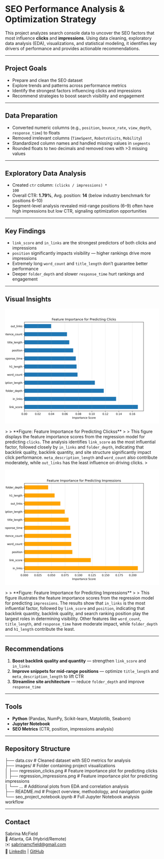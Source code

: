 # SEO Performance Analysis & Optimization Strategy

This project analyzes search console data to uncover the SEO factors that most influence **clicks** and **impressions**. Using data cleaning, exploratory data analysis (EDA), visualizations, and statistical modeling, it identifies key drivers of performance and provides actionable recommendations.

---

## Project Goals
- Prepare and clean the SEO dataset
- Explore trends and patterns across performance metrics
- Identify the strongest factors influencing clicks and impressions
- Recommend strategies to boost search visibility and engagement

---

## Data Preparation
- Converted numeric columns (e.g., <code>position</code>, <code>bounce_rate</code>, <code>view_depth</code>, <code>response_time</code>) to floats  
- Removed irrelevant columns (<code>TimeSpent</code>, <code>RobotsVisits</code>, <code>Mobility</code>)  
- Standardized column names and handled missing values in <code>segments</code>  
- Rounded floats to two decimals and removed rows with >3 missing values  

---

## Exploratory Data Analysis
- Created <code>ctr</code> column: <code>(clicks / impressions) * 100</code>  
- Overall CTR: **1.79%**, Avg. position: **14** (below industry benchmark for positions 6–10)  
- Segment-level analysis revealed mid-range positions (6–9) often have high impressions but low CTR, signaling optimization opportunities  

---

## Key Findings
- <code>link_score</code> and <code>in_links</code> are the strongest predictors of both clicks and impressions  
- <code>position</code> significantly impacts visibility — higher rankings drive more impressions  
- Extremely long <code>word_count</code> and <code>title_length</code> don’t guarantee better performance  
- Deeper <code>folder_depth</code> and slower <code>response_time</code> hurt rankings and engagement  

---

##  Visual Insights

<p align="center">
  <img src="images/regression_clicks.png" width="600" alt="Feature Importance for Predicting Clicks"/>
</p>
>
> **Figure: Feature Importance for Predicting Clickss**
> 
> This figure displays the feature importance scores from the regression model for predicting <code>clicks</code>. The analysis identifies <code>link_score</code> as the most influential factor, followed closely by <code>in_links</code> and <code>folder_depth</code>, indicating that backlink quality, backlink quantity, and site structure significantly impact click performance. <code>meta_description_length</code> and <code>word_count</code> also contribute moderately, while <code>out_links</code> has the least influence on driving clicks.
> 
<p align="center">
  <img src="images/regression_impressions.png" width="600" alt="Feature Importance for Predicting Impressions"/>
</p>
>
> **Figure: Feature Importance for Predicting Impressions**
> 
> This figure illustrates the feature importance scores from the regression model for predicting <code>impressions</code>. The results show that <code>in_links</code> is the most influential factor, followed by <code>link_score</code> and <code>position</code>, indicating that backlink quantity, backlink quality, and search ranking position play the largest roles in determining visibility. Other features like <code>word_count</code>, <code>title_length</code>, and <code>response_time</code> have moderate impact, while <code>folder_depth</code> and <code>h1_length</code> contribute the least.

---

## Recommendations
1. **Boost backlink quality and quantity** — strengthen <code>link_score</code> and <code>in_links</code>  
2. **Improve snippets for mid-range positions** — optimize <code>title_length</code> and <code>meta_description_length</code> to lift CTR  
3. **Streamline site architecture** — reduce <code>folder_depth</code> and improve <code>response_time</code>  

---

## Tools
- **Python** (Pandas, NumPy, Scikit-learn, Matplotlib, Seaborn)  
- **Jupyter Notebook**  
- **SEO Metrics** (CTR, position, impressions analysis)  

---

## Repository Structure


├── data.csv                         # Cleaned dataset with SEO metrics for analysis  
├── images/                           # Folder containing project visualizations  
│   ├── regression_clicks.png         # Feature importance plot for predicting clicks  
│   ├── regression_impressions.png    # Feature importance plot for predicting impressions  
│   └── ...                           # Additional plots from EDA and correlation analysis  
├── README.md                         # Project overview, methodology, and navigation guide  
└── seo_project_notebook.ipynb        # Full Jupyter Notebook analysis workflow  

---

##  Contact  
Sabrina McField  
📍 Atlanta, GA (Hybrid/Remote)  
✉️ sabrinamcfield@gmail.com  
🔗 [LinkedIn](https://www.linkedin.com/in/sabrinamcfield) | [GitHub](https://github.com/SabrinaMcField)


